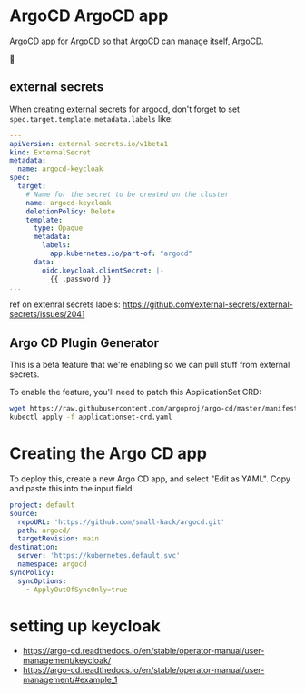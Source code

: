 # ArgoCD ArgoCD app
ArgoCD app for ArgoCD so that ArgoCD can manage itself, ArgoCD.

🧡

## external secrets
When creating external secrets for argocd, don't forget to set `spec.target.template.metadata.labels` like:

```yaml
---
apiVersion: external-secrets.io/v1beta1
kind: ExternalSecret
metadata:
  name: argocd-keycloak
spec:
  target:
    # Name for the secret to be created on the cluster
    name: argocd-keycloak
    deletionPolicy: Delete
    template:
      type: Opaque
      metadata:
        labels:
          app.kubernetes.io/part-of: "argocd"
      data:
        oidc.keycloak.clientSecret: |-
          {{ .password }}
...
```

ref on extenral secrets labels: https://github.com/external-secrets/external-secrets/issues/2041

## Argo CD Plugin Generator
This is a beta feature that we're enabling so we can pull stuff from external secrets.

To enable the feature, you'll need to patch this ApplicationSet CRD:

```bash
wget https://raw.githubusercontent.com/argoproj/argo-cd/master/manifests/crds/applicationset-crd.yaml
kubectl apply -f applicationset-crd.yaml
```


# Creating the Argo CD app
To deploy this, create a new Argo CD app, and select "Edit as YAML". Copy and paste this into the input field:
```yaml
project: default
source:
  repoURL: 'https://github.com/small-hack/argocd.git'
  path: argocd/
  targetRevision: main
destination:
  server: 'https://kubernetes.default.svc'
  namespace: argocd
syncPolicy:
  syncOptions:
    - ApplyOutOfSyncOnly=true
```

# setting up keycloak
- https://argo-cd.readthedocs.io/en/stable/operator-manual/user-management/keycloak/
- https://argo-cd.readthedocs.io/en/stable/operator-manual/user-management/#example_1
